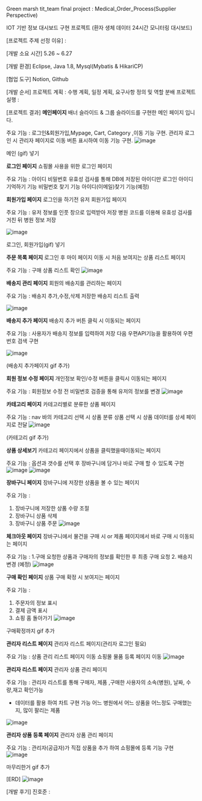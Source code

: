 Green marsh tit_team final project : Medical_Order_Process(Supplier Perspective) 

IOT 기반 정보 대시보드 구현 프로젝트 (환자 생체 데이터 24시간 모니터링 대시보드)

[프로젝트 주제 선정 이유] : 

[개발 소요 시간] 5.26 ~ 6.27

[개발 환경] 
Eclipse, Java 1.8, Mysql(Mybatis & HikariCP)

[협업 도구]
Notion, Github

[개발 순서]
프로젝트 계획 : 수행 계획, 일정 계획, 요구사항 정의 및 역할 분배
프로젝트 실행 : 

[프로젝트 결과]
**메인페이지**
배너 슬라이드 & 그룹 슬라이드를 
구현한 메인 페이지 입니다.

주요 기능 :
로그인&회원가입,Mypage, 
Cart, Category ,이동 기능 구현.
관리자 로그인 시 관리자 페이지로 이동 버튼 표시하여 이동 기능 구현.
![image](https://github.com/Jinny0609/Medical_Order_Process-copy/assets/71204918/f63fe759-d7ca-4551-ac2a-bcac8ebc0e87)

메인 (gif) 넣기

**로그인 페이지**
쇼핑몰 사용을 위한 로그인 페이지

주요 기능 :
아이디 비밀번호 유효성 검사를 통해  DB에 저장된 아이디만 로그인
아이디 기억하기 기능
비밀번호 찾기 기능
아이디(이메일)찾기 기능(예정)

**회원가입 페이지**
로그인을 하기전 유저 회원가입 페이지

주요 기능 :
유저 정보를 인풋 창으로 입력받아 저장
병원 코드를 이용해 유효성 검사를 거친 뒤 병원 정보 저장

![image](https://github.com/Jinny0609/Medical_Order_Process-copy/assets/71204918/9a1c749a-bda8-4e69-a9b8-b00a3e1c0ea4)

로그인, 회원가입(gif) 넣기

**주문 목록 페이지**
로그인 후 마이 페이지 이동 시 처음 보여지는 상품 리스트 페이지

주요 기능 : 
구매 상품 리스트 확인
![image](https://github.com/Jinny0609/Medical_Order_Process-copy/assets/71204918/be45975f-a2b2-4399-bd69-cfb536872584)

**배송지 관리 페이지**
회원의 배송지를 관리하는 페이지

주요 기능 :
 배송지 추가,수정,삭제
저장한 배송지 리스트 출력

![image](https://github.com/Jinny0609/Medical_Order_Process-copy/assets/71204918/403c6356-9381-4b10-a629-87f3fcf3b4b0)

**배송지 추가 페이지**
배송지 추가 버튼 클릭 시 이동되는 페이지

 주요 기능 : 
사용자가 배송지 정보를 입력하여 저장
다음 우편API기능을 활용하여 우편번호 검색 구현

![image](https://github.com/Jinny0609/Medical_Order_Process-copy/assets/71204918/9fceeb6f-e75d-4bbf-ac06-725d6324bbaf)

(배송지 추가페이지 gif 추가)

**회원 정보 수정 페이지**
개인정보 확인/수정 버튼을 클릭시 
이동되는 페이지

주요 기능 : 
회원정보 수정 전 비밀번호 검증을 통해 
유저의 정보를 변경
![image](https://github.com/Jinny0609/Medical_Order_Process-copy/assets/71204918/0e34d16c-0112-45a6-bb91-13639331eb7e)

**카테고리 페이지**
카테고리별로 분류한 상품 페이지

주요 기능 : 
nav 바의 카테고리 선택 시 상품 분류
상품 선택 시 상품 데이터를 상세 페이지로 전달
![image](https://github.com/Jinny0609/Medical_Order_Process-copy/assets/71204918/44ce6983-c12a-4067-9347-7cf5e5c11039)

(카테고리 gif 추가)

**상품 상세보기**
카테고리 페이지에서 상품을 클릭했을때이동되는 페이지

주요 기능 : 
옵션과 갯수를 선택 후 장바구니에 담거나 
바로 구매 할 수 있도록 구현
![image](https://github.com/Jinny0609/Medical_Order_Process-copy/assets/71204918/8ec3f491-b5fe-4907-a66e-6627af3a16db)
![image](https://github.com/Jinny0609/Medical_Order_Process-copy/assets/71204918/c91d030a-ef7f-41c3-82e0-de2fca05e5f5)

**장바구니 페이지**
장바구니에 저장한 상품을 볼 수 있는 페이지

주요 기능 : 
 1. 장바구니에 저장한 상품 수량 조절
 2. 장바구니 상품 삭제
 3. 장바구니 상품 주문
![image](https://github.com/Jinny0609/Medical_Order_Process-copy/assets/71204918/f0994f88-dfb5-4052-8a7a-53404a0f274b)

**체크아웃 페이지**
장바구니에서 물건을 구매 시 or 제품 페이지에서 바로 구매 시 이동되는 페이지

주요 기능 : 
 1.구매 요청한 상품과 구매자의 정보를 확인한 후 최종 구매 요청
 2. 배송지 변경 (예정)
![image](https://github.com/Jinny0609/Medical_Order_Process-copy/assets/71204918/2829bd82-52b2-4bf8-80a7-2ef9cc0f70b3)

**구매 확인 페이지**
상품 구매 확정 시 보여지는 페이지

주요 기능 : 
 1. 주문자의 정보 표시
 2. 결제 금액 표시
 3. 쇼핑 홈 돌아가기
![image](https://github.com/Jinny0609/Medical_Order_Process-copy/assets/71204918/efa2e2ca-9805-4d03-b221-fa870518b92c)

구매확정까지 gif 추가

**관리자 리스트 페이지**
관리자 리스트 페이지(관리자 로그인 필요)

주요 기능 : 
상품 관리 리스트 페이지 이동
쇼핑몰 물품 등록 페이지 이동
![image](https://github.com/Jinny0609/Medical_Order_Process-copy/assets/71204918/5d8334b3-4d47-43db-8dac-25feb8760815)

**관리자 리스트 페이지**
관리자 상품 관리 페이지 

주요 기능 : 
관리자 리스트를 통해 구매자, 제품 ,구매한 사용자의 소속(병원), 날짜, 수량,재고 확인가능

 * 데이터를 활용 하여 차트 구현 가능
어느 병원에서 어느 상품을 어느정도 구매했는지, 많이 팔리는 제품

![image](https://github.com/Jinny0609/Medical_Order_Process-copy/assets/71204918/7d33de42-6678-4e73-8369-5898d6dcb5f3)

**관리자 상품 등록 페이지**
관리자 상품 관리 페이지 

주요 기능 : 
관리자(공급자)가 직접 상품을 추가 하여 쇼핑몰에 등록 기능 구현
![image](https://github.com/Jinny0609/Medical_Order_Process-copy/assets/71204918/c9e9141a-0e28-4ae9-854c-03ef0b76b1b3)

마무리한거 gif 추가

[ERD]
![image](https://github.com/Jinny0609/Medical_Order_Process-copy/assets/71204918/c0eb6fac-6d01-4e83-a4e8-d80dd4a743cf)



[개발 후기] 
진호준 : 

